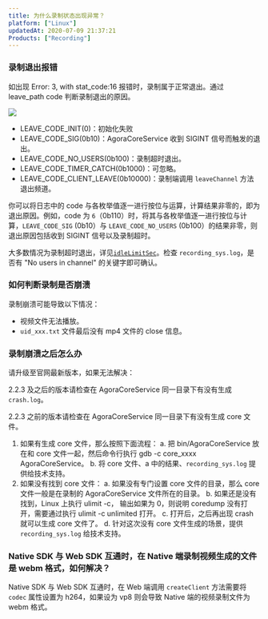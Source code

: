 ```yaml
---
title: 为什么录制状态出现异常？
platform: ["Linux"]
updatedAt: 2020-07-09 21:37:21
Products: ["Recording"]
---
```


### 录制退出报错

如出现 Error: 3, with stat_code:16 报错时，录制属于正常退出。通过 leave_path code 判断录制退出的原因。

![](https://web-cdn.agora.io/docs-files/1540452150871)

- LEAVE_CODE_INIT(0)：初始化失败
- LEAVE_CODE_SIG(0b10)：AgoraCoreService 收到 SIGINT 信号而触发的退出。
- LEAVE_CODE_NO_USERS(0b100)：录制超时退出。
- LEAVE_CODE_TIMER_CATCH(0b1000)：可忽略。
- LEAVE_CODE_CLIENT_LEAVE(0b10000)：录制端调用 `leaveChannel` 方法退出频道。

你可以将日志中的 code 与各枚举值逐一进行按位与运算，计算结果非零的，即为退出原因。例如，code 为 `6`（0b110）时，将其与各枚举值逐一进行按位与计算，`LEAVE_CODE_SIG` (0b10）与 `LEAVE_CODE_NO_USERS` (0b100）的结果非零，则退出原因包括收到 SIGINT 信号以及录制超时。

大多数情况为录制超时退出，详见[`idleLimitSec`](https://docs.agora.io/cn/Recording/API%20Reference/recording_cpp/structagora_1_1recording_1_1_recording_config.html#aca9710dfdb0596c88f26e3c1c3daf48b)。检查 `recording_sys.log`，是否有 "No users in channel" 的关键字即可确认。

### 如何判断录制是否崩溃

录制崩溃可能导致以下情况：

- 视频文件无法播放。
- `uid_xxx.txt` 文件最后没有 mp4 文件的 close 信息。

### 录制崩溃之后怎么办

请升级至官网最新版本，如果无法解决：

2.2.3 及之后的版本请检查在 AgoraCoreService 同一目录下有没有生成 `crash.log`。

2.2.3 之前的版本请检查在 AgoraCoreService 同一目录下有没有生成 core 文件。

1. 如果有生成 core 文件，那么按照下面流程：
   a. 把 bin/AgoraCoreService 放在和 core 文件一起，然后命令行执行 gdb -c core_xxxx AgoraCoreService。
   b. 将 core 文件、a 中的结果、`recording_sys.log` 提供给技术支持。
2. 如果没有找到 core 文件：
   a. 如果没有专门设置 core 文件的目录，那么 core 文件一般是在录制的 AgoraCoreService 文件所在的目录。
   b. 如果还是没有找到，Linux 上执行 ulimit -c， 输出如果为 0，则说明 coredump 没有打开，需要通过执行 ulimit -c unlimited 打开。
   c. 打开后，之后再出现 crash 就可以生成 core 文件了。
   d. 针对这次没有 core 文件生成的场景，提供 `recording_sys.log` 给技术支持。

### Native SDK 与 Web SDK 互通时，在 Native 端录制视频生成的文件是 webm 格式，如何解决？

Native SDK 与 Web SDK 互通时，在 Web 端调用 `createClient` 方法需要将 `codec` 属性设置为 h264，如果设为 vp8 则会导致 Native 端的视频录制文件为 webm 格式。
